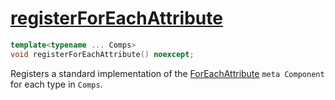 # [registerForEachAttribute](registerForEachAttribute.hpp)

```cpp
template<typename ... Comps>
void registerForEachAttribute() noexcept;
```

Registers a standard implementation of the [ForEachAttribute](../../components/meta/ForEachAttribute.md) `meta Component` for each type in `Comps`.